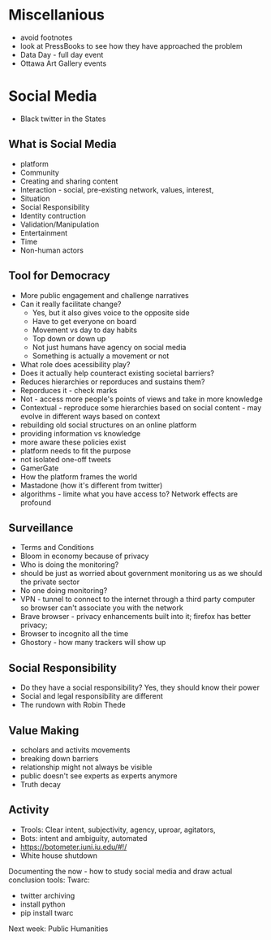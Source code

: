 # Miscellanious 
* avoid footnotes
* look at PressBooks to see how they have approached the problem
* Data Day - full day event
* Ottawa Art Gallery events

# Social Media
* Black twitter in the States
## What is Social Media
* platform
* Community 
* Creating and sharing content
* Interaction - social, pre-existing network, values, interest, 
* Situation
* Social Responsibility
* Identity contruction 
* Validation/Manipulation
* Entertainment
* Time
* Non-human actors
## Tool for Democracy
* More public engagement and challenge narratives
* Can it really facilitate change?
  * Yes, but it also gives voice to the opposite side
  * Have to get everyone on board
  * Movement vs day to day habits
  * Top down or down up
  * Not just humans have agency on social media
  * Something is actually a movement or not
 * What role does acessibility play?
 * Does it actually help counteract existing societal barriers? 
 * Reduces hierarchies or reporduces and sustains them?
  * Reporduces it - check marks
  * Not - access more people's points of views and take in more knowledge
  * Contextual - reproduce some hierarchies based on social content - may evolve in different ways based on context
  * rebuilding old social structures on an online platform
  * providing information vs knowledge
  * more aware these policies exist
  * platform needs to fit the purpose
  * not isolated one-off tweets
  * GamerGate
  * How the platform frames the world 
  * Mastadone (how it's different from twitter)
  * algorithms - limite what you have access to? 
    Network effects are profound
 ## Surveillance
 * Terms and Conditions
 * Bloom in economy because of privacy
 * Who is doing the monitoring?
  * should be just as worried about government monitoring us as we should the private sector
  * No one doing monitoring? 
  * VPN - tunnel to connect to the internet through a third party computer so browser can't associate you with the network
  * Brave browser - privacy enhancements built into it; firefox has better privacy; 
  * Browser to incognito all the time
  * Ghostory - how many trackers will show up 
 ## Social Responsibility
 * Do they have a social responsibility? Yes, they should know their power
 * Social and legal responsibility are different 
 * The rundown with Robin Thede
## Value Making
* scholars and activits movements
 * breaking down barriers
 * relationship might not always be visible 
 * public doesn't see experts as experts anymore
 * Truth decay
## Activity
* Trools: Clear intent, subjectivity, agency, uproar, agitators, 
* Bots: intent and ambiguity, automated 
* https://botometer.iuni.iu.edu/#!/
* White house shutdown

Documenting the now - how to study social media and draw actual conclusion 
tools: 
Twarc: 
* twitter archiving
* install python
* pip install twarc

 Next week: Public Humanities
